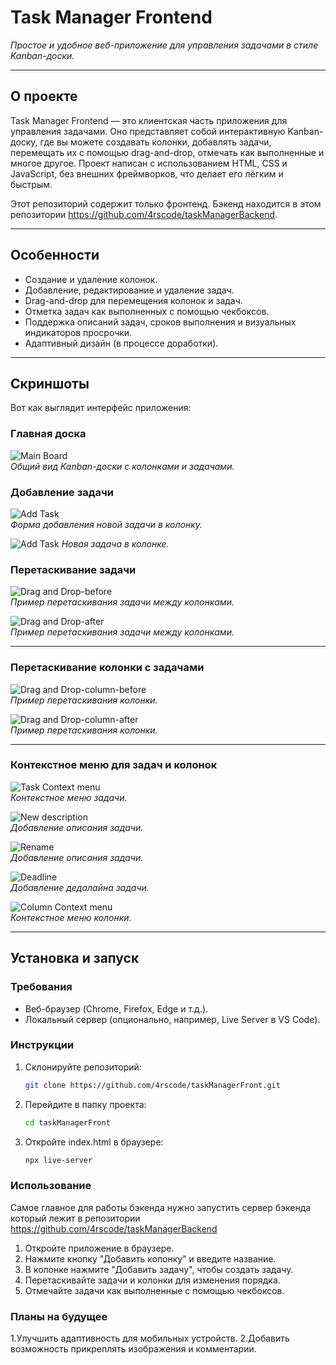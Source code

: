 # Task Manager Frontend
*Простое и удобное веб-приложение для управления задачами в стиле Kanban-доски.*

---

## О проекте

Task Manager Frontend — это клиентская часть приложения для управления задачами. Оно представляет собой интерактивную Kanban-доску, где вы можете создавать колонки, добавлять задачи, перемещать их с помощью drag-and-drop, отмечать как выполненные и многое другое. Проект написан с использованием HTML, CSS и JavaScript, без внешних фреймворков, что делает его лёгким и быстрым.

Этот репозиторий содержит только фронтенд. Бэкенд находится в этом репозитории https://github.com/4rscode/taskManagerBackend.

---

## Особенности

- Создание и удаление колонок.
- Добавление, редактирование и удаление задач.
- Drag-and-drop для перемещения колонок и задач.
- Отметка задач как выполненных с помощью чекбоксов.
- Поддержка описаний задач, сроков выполнения и визуальных индикаторов просрочки.
- Адаптивный дизайн (в процессе доработки).

---

## Скриншоты

Вот как выглядит интерфейс приложения:

### Главная доска

![Main Board](screenshots/main.png)  
*Общий вид Kanban-доски с колонками и задачами.*

### Добавление задачи

![Add Task](screenshots/new-task.png)  
*Форма добавления новой задачи в колонку.*

![Add Task](screenshots/new-task1.png)
*Новая задача в колонке.*

### Перетаскивание задачи

![Drag and Drop-before](screenshots/drag-and-drop1.png)  
*Пример перетаскивания задачи между колонками.*

![Drag and Drop-after](screenshots/drag-and-drop2.png)  
*Пример перетаскивания задачи между колонками.*

---

### Перетаскивание колонки с задачами

![Drag and Drop-column-before](screenshots/drag-and-drop-column1.png)  
*Пример перетаскивания колонки.*

![Drag and Drop-column-after](screenshots/drag-and-drop-column2.png)  
*Пример перетаскивания колонки.*

---

### Контекстное меню для задач и колонок
![Task Context menu](screenshots/context-menu-task.png)  
*Контекстное меню задачи.*

![New description](screenshots/new-description.png)  
*Добавление описания задачи.*

![Rename](screenshots/rename-task.png)  
*Добавление описания задачи.*

![Deadline](screenshots/new-deadline.png)  
*Добавление дедалайна задачи.*

![Column Context menu](screenshots/context-menu-column.png)  
*Контекстное меню колонки.*

---
## Установка и запуск

### Требования
- Веб-браузер (Chrome, Firefox, Edge и т.д.).
- Локальный сервер (опционально, например, Live Server в VS Code).

### Инструкции
1. Склонируйте репозиторий:
   ```bash
   git clone https://github.com/4rscode/taskManagerFront.git

2. Перейдите в папку проекта:
   ```bash
   cd taskManagerFront

3. Откройте index.html в браузере:
   ```bash
   npx live-server

 ### Использование
 Самое главное для работы бэкенда нужно запустить сервер бэкенда который лежит в репозитории https://github.com/4rscode/taskManagerBackend
 1. Откройте приложение в браузере.
 2. Нажмите кнопку "Добавить колонку" и введите название.
 3. В колонке нажмите "Добавить задачу", чтобы создать задачу.
 4. Перетаскивайте задачи и колонки для изменения порядка.
 5. Отмечайте задачи как выполненные с помощью чекбоксов.

### Планы на будущее

1.Улучшить адаптивность для мобильных устройств.
2.Добавить возможность прикреплять изображения и комментарии.
